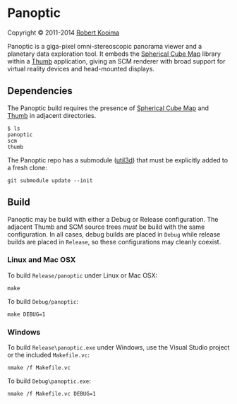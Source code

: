 # Panoptic

Copyright &copy; 2011-2014 [Robert Kooima](http://kooima.net)

Panoptic is a giga-pixel omni-stereoscopic panorama viewer and a planetary data exploration tool. It embeds the [Spherical Cube Map](https://github.com/rlk/scm) library within a [Thumb](https://github.com/rlk/thumb) application, giving an SCM renderer with broad support for virtual reality devices and head-mounted displays.

## Dependencies

The Panoptic build requires the presence of [Spherical Cube Map](https://github.com/rlk/scm) and [Thumb](https://github.com/rlk/thumb) in adjacent directories.

	$ ls
	panoptic
	scm
	thumb

The Panoptic repo has a submodule ([util3d](https://github.com/rlk/util3d)) that must be explicitly added to a fresh clone:

    git submodule update --init

## Build

Panoptic may be build with either a Debug or Release configuration. The adjacent Thumb and SCM source trees *must* be build with the same configuration. In all cases, debug builds are placed in `Debug` while release builds are placed in `Release`, so these configurations may cleanly coexist.

### Linux and Mac OSX

To build `Release/panoptic` under Linux or Mac OSX:

	make

To build `Debug/panoptic`:

	make DEBUG=1

### Windows

To build `Release\panoptic.exe` under Windows, use the Visual Studio project or the included `Makefile.vc`:

	nmake /f Makefile.vc

To build `Debug\panoptic.exe`:

	nmake /f Makefile.vc DEBUG=1
